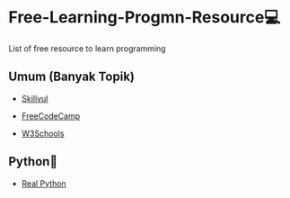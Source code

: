 # Free-Learning-Progmn-Resource💻
List of free resource to learn programming

## Umum (Banyak Topik)
- [Skillvul](https://skilvul.com/)

- [FreeCodeCamp](https://www.freecodecamp.org/)

- [W3Schools](https://www.w3schools.com/)

## Python🐍
- [Real Python](https://realpython.com/learning-paths/become-python-web-developer/)

